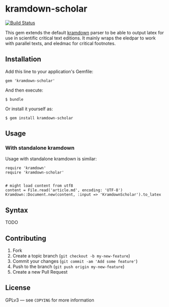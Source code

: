 kramdown-scholar
=============


[![Build Status](https://travis-ci.org/teyrow/kramdown-scholar.png)](https://travis-ci.org/teyrow/kramdown-scholar)

This gem extends the default [kramdown][] parser to be able to output latex 
for use in scientific critical text editions. It mainly wraps the eledpar
to work with parallel texts, and eledmac for critical footnotes. 


Installation
------------

Add this line to your application's Gemfile:

    gem 'kramdown-scholar'

And then execute:

    $ bundle

Or install it yourself as:

    $ gem install kramdown-scholar


Usage
-----

### With standalone kramdown

Usage with standalone kramdown is similar:

    require 'kramdown'
    require 'kramdown-scholar'


    # might load content from utf8
    content = File.read('article.md', encoding: 'UTF-8')
    Kramdown::Document.new(content, :input => 'KramdownScholar').to_latex


Syntax
------

TODO


Contributing
------------

1. Fork
2. Create a topic branch (`git checkout -b my-new-feature`)
3. Commit your changes (`git commit -am 'Add some feature'`)
4. Push to the branch (`git push origin my-new-feature`)
5. Create a new Pull Request


License
-------

GPLv3 &mdash; see `COPYING` for more information


[kramdown]: http://kramdown.rubyforge.org/
